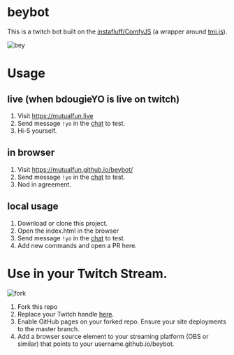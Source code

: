 # beybot
This is a twitch bot built on the [instafluff/ComfyJS](https://github.com/instafluff/ComfyJS) (a wrapper around [tmi.js](https://github.com/tmijs/tmi.js)).

![bey](https://media.giphy.com/media/VxkNDa92gcsRq/giphy.gif)

# Usage

## live (when bdougieYO is live on twitch)
1. Visit https://mutualfun.live
2. Send message `!yo` in the [chat](https://www.twitch.tv/popout/bdougieyo/chat) to test.
3. Hi-5 yourself.

## in browser
1. Visit https://mutualfun.github.io/beybot/
2. Send message `!yo` in the [chat](https://www.twitch.tv/popout/bdougieyo/chat) to test.
3. Nod in agreement.

## local usage
1. Download or clone this project.
2. Open the index.html in the browser
3. Send message `!yo` in the [chat](https://www.twitch.tv/popout/bdougieyo/chat) to test.
4. Add new commands and open a PR here. 

# Use in your Twitch Stream.

![fork](https://upload.wikimedia.org/wikipedia/commons/3/38/GitHub_Fork_Button.png)

1. Fork this repo
2. Replace your Twitch handle [here](https://github.com/mutualfun/beybot/blob/f652a095566f9781f33d1913d6478a7f96a17b4f/index.html#L10).
3. Enable GitHub pages on your forked repo. Ensure your site deployments to the master branch.
4. Add a browser source element to your streaming platform (OBS or similar) that points to your username.github.io/beybot. 
